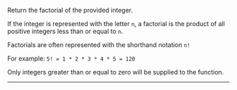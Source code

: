 <div class="challenge-instructions basic-algorithm-scripting"><div><section id="description">
<p>Return the factorial of the provided integer.</p>
<p>If the integer is represented with the letter <code>n</code>, a factorial is the product of all positive integers less than or equal to <code>n</code>.</p>
<p>Factorials are often represented with the shorthand notation <code>n!</code></p>
<p>For example: <code>5! = 1 * 2 * 3 * 4 * 5 = 120</code></p>
<p>Only integers greater than or equal to zero will be supplied to the function.</p>
</section></div><hr/></div>